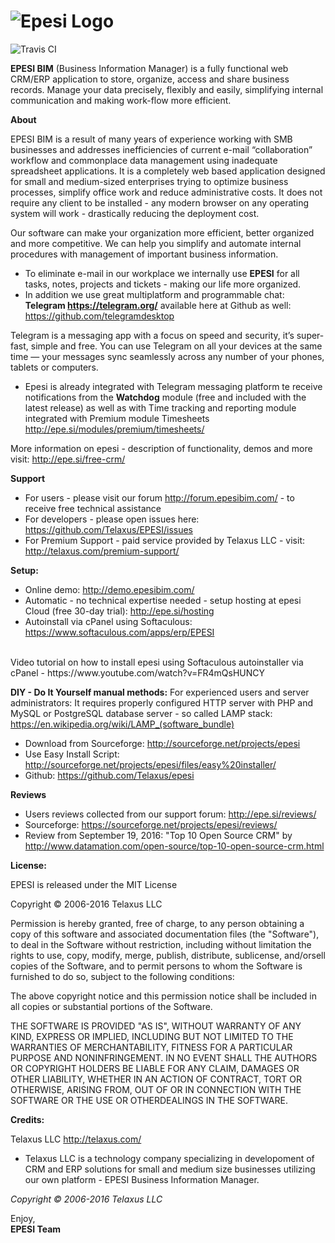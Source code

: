 ![Epesi Logo](/images/logo.png)
=
![Travis CI](https://api.travis-ci.org/NorbertNader/EPESI.png?branch=testing)

<b>EPESI BIM</b> (Business Information Manager) is a fully functional web CRM/ERP application to store, organize, access and share business records. Manage your data precisely, flexibly and easily, simplifying internal communication and making work-flow more efficient.

<b>About</b>

EPESI BIM is a result of many years of experience working with SMB businesses and addresses inefficiencies of current e-mail “collaboration” workflow and commonplace data management using inadequate spreadsheet applications. It is a completely web based application designed for small and medium-sized enterprises trying to optimize business processes, simplify office work and reduce administrative costs. It does not require any client to be installed - any modern browser on any operating system will work - drastically reducing the deployment cost.

Our software can make your organization more efficient, better organized and more competitive. We can help you simplify and automate internal procedures with management of important business information.

- To eliminate e-mail in our workplace we internally use <b>EPESI</b> for all tasks, notes, projects and tickets - making our life more organized. 
- In addition we use great multiplatform and programmable chat: <b>Telegram https://telegram.org/</b> available here at Github as well: https://github.com/telegramdesktop

Telegram is a messaging app with a focus on speed and security, it’s super-fast, simple and free. You can use Telegram on all your devices at the same time — your messages sync seamlessly across any number of your phones, tablets or computers.

- Epesi is already integrated with Telegram messaging platform te receive notifications from the <b>Watchdog</b> module (free and included with the latest release) as well as with Time tracking and reporting module integrated with Premium module Timesheets  http://epe.si/modules/premium/timesheets/

More information on epesi - description of functionality, demos and more visit: http://epe.si/free-crm/

<b>Support</b>
- For users - please visit our forum http://forum.epesibim.com/ - to receive free technical assistance
- For developers - please open issues here: https://github.com/Telaxus/EPESI/issues
- For Premium Support - paid service provided by Telaxus LLC - visit: http://telaxus.com/premium-support/

<b>Setup:</b>
- Online demo: http://demo.epesibim.com/
- Automatic - no technical expertise needed - setup hosting at epesi Cloud (free 30-day trial): http://epe.si/hosting
- Autoinstall via cPanel using Softaculous: https://www.softaculous.com/apps/erp/EPESI
</br>
 Video tutorial on how to install epesi using Softaculous autoinstaller via cPanel -  https://www.youtube.com/watch?v=FR4mQsHUNCY

<b>DIY - Do It Yourself manual methods:</b>
For experienced users and server administrators:
It requires properly configured HTTP server with PHP and MySQL or PostgreSQL database server - so called LAMP stack: https://en.wikipedia.org/wiki/LAMP_(software_bundle)

- Download from Sourceforge: http://sourceforge.net/projects/epesi
- Use Easy Install Script: http://sourceforge.net/projects/epesi/files/easy%20installer/
- Github: https://github.com/Telaxus/epesi

<b>Reviews</b>
- Users reviews collected from our support forum: http://epe.si/reviews/
- Sourceforge: https://sourceforge.net/projects/epesi/reviews/
- Review from September 19, 2016: "Top 10 Open Source CRM" by http://www.datamation.com/open-source/top-10-open-source-crm.html

<b>License:</b>

EPESI is released under the MIT License

Copyright © 2006-2016 Telaxus LLC

Permission is hereby granted, free of charge, to any person obtaining a copy of this software and associated documentation files (the "Software"), to deal in the Software without restriction, including without limitation the rights to use, copy, modify, merge, publish, distribute, sublicense, and/orsell copies of the Software, and to permit persons to whom the Software is furnished to do so, subject to the following conditions:

The above copyright notice and this permission notice shall be included in all copies or substantial portions of the Software.

THE SOFTWARE IS PROVIDED "AS IS", WITHOUT WARRANTY OF ANY KIND, EXPRESS OR IMPLIED, INCLUDING BUT NOT LIMITED TO THE WARRANTIES OF MERCHANTABILITY, FITNESS FOR A PARTICULAR PURPOSE AND NONINFRINGEMENT. IN NO EVENT SHALL THE AUTHORS OR COPYRIGHT HOLDERS BE LIABLE FOR ANY CLAIM, DAMAGES OR OTHER LIABILITY, WHETHER IN AN ACTION OF CONTRACT, TORT OR OTHERWISE, ARISING FROM, OUT OF OR IN CONNECTION WITH THE SOFTWARE OR THE USE OR OTHERDEALINGS IN THE SOFTWARE.

<b>Credits:</b>

Telaxus LLC http://telaxus.com/

- Telaxus LLC is a technology company specializing in developoment of CRM and ERP solutions for small and medium size businesses utilizing our own platform - EPESI Business Information Manager.


<i>Copyright © 2006-2016 Telaxus LLC</i>

Enjoy,  
<b>EPESI Team</b>
